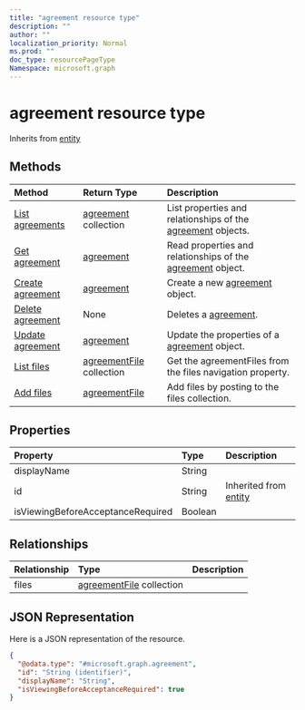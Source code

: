 ```yaml
---
title: "agreement resource type"
description: ""
author: ""
localization_priority: Normal
ms.prod: ""
doc_type: resourcePageType
Namespace: microsoft.graph
---
```



# agreement resource type




Inherits from [entity](../resources/entity.md)

## Methods
|Method|Return Type|Description|
|:---|:---|:---|
|[List agreements](../api/agreement-list.md)|[agreement](../resources/agreement.md) collection|List properties and relationships of the [agreement](../resources/agreement.md) objects.|
|[Get agreement](../api/agreement-get.md)|[agreement](../resources/agreement.md)|Read properties and relationships of the [agreement](../resources/agreement.md) object.|
|[Create agreement](../api/agreement-post-agreements.md)|[agreement](../resources/agreement.md)|Create a new [agreement](../resources/agreement.md) object.|
|[Delete agreement](../api/agreement-delete.md)|None|Deletes a [agreement](../resources/agreement.md).|
|[Update agreement](../api/agreement-update.md)|[agreement](../resources/agreement.md)|Update the properties of a [agreement](../resources/agreement.md) object.|
|[List files](../api/agreement-list-files.md)|[agreementFile](../resources/agreementFile.md) collection|Get the agreementFiles from the files navigation property.|
|[Add files](../api/agreement-post-files.md)|[agreementFile](../resources/agreementFile.md)|Add files by posting to the files collection.|

## Properties
|Property|Type|Description|
|:---|:---|:---|
|displayName|String||
|id|String| Inherited from [entity](../resources/entity.md)|
|isViewingBeforeAcceptanceRequired|Boolean||

## Relationships
|Relationship|Type|Description|
|:---|:---|:---|
|files|[agreementFile](../resources/agreementFile.md) collection||

## JSON Representation
Here is a JSON representation of the resource.
<!-- {
  "blockType": "resource",
  "keyProperty": "id",
  "@odata.type": "microsoft.graph.agreement",
  "baseType": "microsoft.graph.entity",
  "openType": false
}
-->
``` json
{
  "@odata.type": "#microsoft.graph.agreement",
  "id": "String (identifier)",
  "displayName": "String",
  "isViewingBeforeAcceptanceRequired": true
}
```

